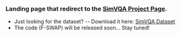 ### Landing page that redirect to the [SimVQA Project Page](https://www.cs.rice.edu/~pc51/simvqa/). 

- Just looking for the dataset? -- Download it here: [SimVQA Dataset](https://drive.google.com/drive/folders/1h-UkmjjP6jOjqF1-55HA9kmBdG1g3DDB)
- The code (F-SWAP) will be released soon... Stay tuned!
